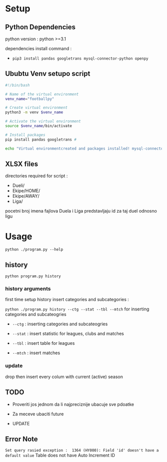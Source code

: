 # Setup

## Python Dependencies

python version : python >=3.1 

dependencies install command : 

- `pip3 install pandas googletrans mysql-connector-python openpy`

## Ububtu Venv setupo script 

```sh
#!/bin/bash

# Name of the virtual environment
venv_name="footballpy"

# Create virtual environment
python3 -m venv $venv_name

# Activate the virtual environment
source $venv_name/bin/activate

# Install packages
pip install pandas googletrans #

echo "Virtual environmentcreated and packages installed! mysql-connector-python openpy"
```

## XLSX files 

directories required for script : 

- Dueli/ 
- Ekipe/HOME/
- Ekipe/AWAY/
- Liga/

pocetni broj imena fajlova Duela i Liga predstavljaju id za taj duel odnosno ligu

# Usage

`python ./program.py --help`

## history

`python program.py history` 

### history arguments 

first time setup history insert categories and subcategories :

`python ./program.py history --ctg --stat --tbl --mtch` for inserting categories and subcateogries

- `--ctg` : inserting categories and subcateogries

- `--stat` : insert statistic for leagues, clubs and matches

- `--tbl` : insert table for leagues

- `--mtch` : insert matches 

### update

drop then insert every colum with current (active) season

## TODO

- Proveriti jos jednom da li najpreciznije ubacuje sve pdoatke

- Za meceve ubaciti future

- UPDATE 

## Error Note

`Set query rasied exception :  1364 (HY000): Field 'id' doesn't have a default value` Table does not have Auto Increment ID 